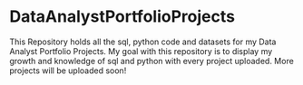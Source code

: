 # DataAnalystPortfolioProjects
This Repository holds all the sql, python code and datasets for my Data Analyst Portfolio Projects.
My goal with this repository is to display my growth and knowledge of sql and python with every project uploaded.
More projects will be uploaded soon!
